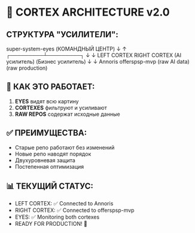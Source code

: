 # 🎯 CORTEX ARCHITECTURE v2.0

## СТРУКТУРА "УСИЛИТЕЛИ":

  super-system-eyes (КОМАНДНЫЙ ЦЕНТР)
          ↓ ↑
┌─────────┴─────────┐
↓                   ↓
LEFT CORTEX RIGHT CORTEX (AI усилитель) (Бизнес усилитель) ↓ ↓ Annoris offerspsp-mvp (raw AI data) (raw production)


## 🧠 КАК ЭТО РАБОТАЕТ:

1. **EYES** видят всю картину
2. **CORTEXES** фильтруют и усиливают
3. **RAW REPOS** содержат исходные данные

## ✅ ПРЕИМУЩЕСТВА:
- Старые репо работают без изменений
- Новые репо наводят порядок
- Двухуровневая защита
- Постепенная оптимизация

## 📊 ТЕКУЩИЙ СТАТУС:
- LEFT CORTEX: ✅ Connected to Annoris
- RIGHT CORTEX: ✅ Connected to offerspsp-mvp
- EYES: ✅ Monitoring both cortexes
- READY FOR PRODUCTION! 🚀

